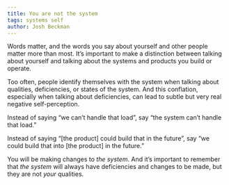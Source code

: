 ```yaml
---
title: You are not the system
tags: systems self
author: Josh Beckman
---
```


Words matter, and the words you say about yourself and other people matter more than most. It’s important to make a distinction between talking about yourself and talking about the systems and products you build or operate.

Too often, people identify themselves with the system when talking about qualities, deficiencies, or states of the system. And this conflation, especially when talking about deficiencies, can lead to subtle but very real negative self-perception.

Instead of saying “we can’t handle that load”, say “the system can’t handle that load.”

Instead of saying “[the product] could build that in the future”, say “we could build that into [the product] in the future.”

You will be making changes to _the system_. And it’s important to remember that _the system_ will always have deficiencies and changes to be made, but they are not _your_ qualities.
